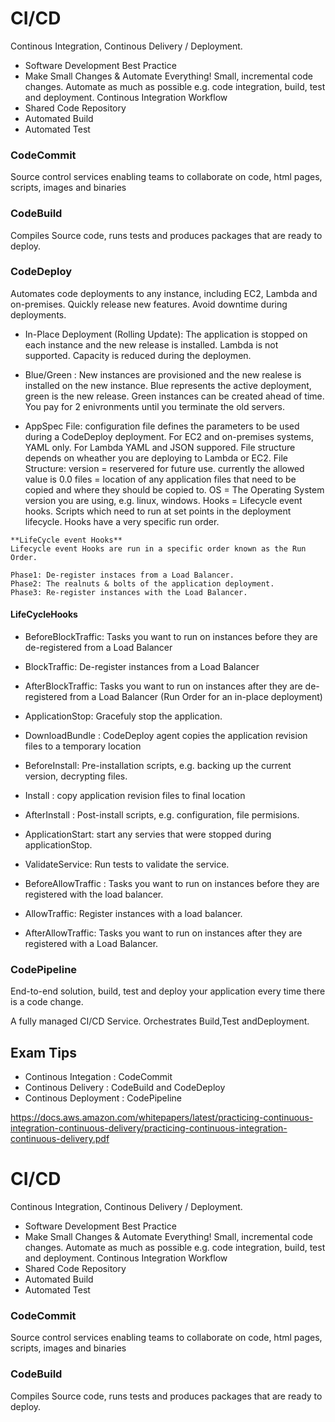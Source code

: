 # CI/CD
Continous Integration, Continous Delivery / Deployment.

* Software Development Best Practice
* Make Small Changes & Automate Everything!
Small, incremental code changes. Automate as much as possible e.g. code integration, build, test and deployment.
Continous Integration Workflow
* Shared Code Repository
* Automated Build
* Automated Test




### CodeCommit
Source control services enabling teams to collaborate on code, html pages, scripts, images and binaries

### CodeBuild
Compiles Source code, runs tests and produces packages that are ready to deploy.

### CodeDeploy
Automates code deployments to any instance, including EC2, Lambda and on-premises.
Quickly release new features. Avoid downtime during deployments. 

* In-Place Deployment (Rolling Update): The application is stopped on each instance and the new release is installed. Lambda is not supported. Capacity is reduced during the deploymen.
* Blue/Green : New instances are provisioned and the new realese is installed on the new instance. Blue represents the active deployment, green is the new release. Green instances can be created ahead of time. You pay for 2 enivronments until you terminate the old servers.

* AppSpec File: configuration file defines the parameters to be used during a CodeDeploy deployment. For EC2 and on-premises systems, YAML only. For Lambda YAML and JSON suppored. File structure depends on wheather you are deploying to Lambda or EC2.
File Structure: 
    version = reservered for future use. currently the allowed value is 0.0
    files = location of any application files that need to be copied and where they should be copied to.
    OS = The Operating System version you are using, e.g. linux, windows.
    Hooks = Lifecycle event hooks. Scripts which need to run at set points in the deployment lifecycle. Hooks have a very specific run order.

```
**LifeCycle event Hooks**
Lifecycle event Hooks are run in a specific order known as the Run Order.

Phase1: De-register instaces from a Load Balancer.
Phase2: The realnuts & bolts of the application deployment.
Phase3: Re-register instances with the Load Balancer.
```
#### LifeCycleHooks
* BeforeBlockTraffic: Tasks you want to run on instances before they are de-registered from a Load Balancer
* BlockTraffic: De-register instances from a Load Balancer
* AfterBlockTraffic: Tasks you want to run on instances after they are de-registered from a Load Balancer
(Run Order for an in-place deployment)
* ApplicationStop: Gracefuly stop the application.
* DownloadBundle : CodeDeploy agent copies the application revision files to a temporary location
* BeforeInstall: Pre-installation scripts, e.g. backing up the current version, decrypting files.
* Install : copy application revision files to final location
* AfterInstall : Post-install scripts, e.g. configuration, file permisions.
* ApplicationStart: start any servies that were stopped during applicationStop.
* ValidateService: Run tests to validate the service.

* BeforeAllowTraffic : Tasks you want to run on instances before they are registered with the load balancer.
* AllowTraffic: Register instances with a load balancer.
* AfterAllowTraffic: Tasks you want to run on instances after they are registered with a Load Balancer.


### CodePipeline
End-to-end solution, build, test and deploy your application every time there is a code change.

A fully managed CI/CD Service. Orchestrates Build,Test andDeployment.




## Exam Tips
* Continous Integation : CodeCommit
* Continous Delivery : CodeBuild and CodeDeploy
* Continous Deployment : CodePipeline

https://docs.aws.amazon.com/whitepapers/latest/practicing-continuous-integration-continuous-delivery/practicing-continuous-integration-continuous-delivery.pdf
# CI/CD
Continous Integration, Continous Delivery / Deployment.

* Software Development Best Practice
* Make Small Changes & Automate Everything!
Small, incremental code changes. Automate as much as possible e.g. code integration, build, test and deployment.
Continous Integration Workflow
* Shared Code Repository
* Automated Build
* Automated Test




### CodeCommit
Source control services enabling teams to collaborate on code, html pages, scripts, images and binaries

### CodeBuild
Compiles Source code, runs tests and produces packages that are ready to deploy.


